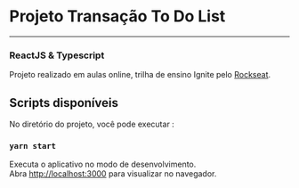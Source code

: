 # Projeto Transação To Do List

---

### ReactJS & Typescript

Projeto realizado em aulas online, trilha de ensino Ignite pelo [Rockseat](https://www.rocketseat.com.br).

## Scripts disponíveis

No diretório do projeto, você pode executar :

### `yarn start`

Executa o aplicativo no modo de desenvolvimento.\
Abra [http://localhost:3000](http://localhost:3000) para visualizar no navegador.

